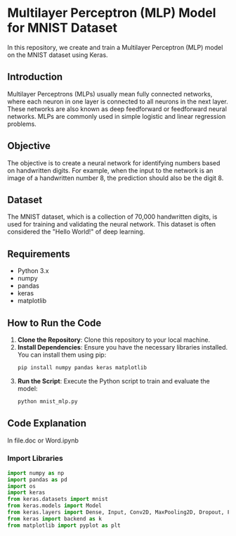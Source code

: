 # Multilayer Perceptron (MLP) Model for MNIST Dataset

In this repository, we create and train a Multilayer Perceptron (MLP) model on the MNIST dataset using Keras.

## Introduction

Multilayer Perceptrons (MLPs) usually mean fully connected networks, where each neuron in one layer is connected to all neurons in the next layer. These networks are also known as deep feedforward or feedforward neural networks. MLPs are commonly used in simple logistic and linear regression problems.

## Objective

The objective is to create a neural network for identifying numbers based on handwritten digits. For example, when the input to the network is an image of a handwritten number 8, the prediction should also be the digit 8.

## Dataset

The MNIST dataset, which is a collection of 70,000 handwritten digits, is used for training and validating the neural network. This dataset is often considered the "Hello World!" of deep learning.

## Requirements

- Python 3.x
- numpy
- pandas
- keras
- matplotlib

## How to Run the Code

1. **Clone the Repository**: Clone this repository to your local machine.
2. **Install Dependencies**: Ensure you have the necessary libraries installed. You can install them using pip:
    ```sh
    pip install numpy pandas keras matplotlib
    ```
3. **Run the Script**: Execute the Python script to train and evaluate the model:
    ```sh
    python mnist_mlp.py
    ```

## Code Explanation
In file.doc or Word.ipynb
### Import Libraries

```python
import numpy as np
import pandas as pd
import os
import keras
from keras.datasets import mnist
from keras.models import Model
from keras.layers import Dense, Input, Conv2D, MaxPooling2D, Dropout, Flatten
from keras import backend as k
from matplotlib import pyplot as plt